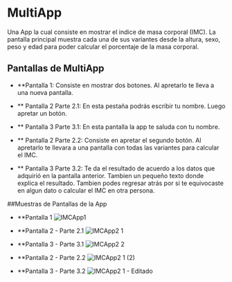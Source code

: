 # MultiApp
Una App la cual consiste en mostrar el indice de masa corporal (IMC). La pantalla principal muestra cada una de sus variantes desde la altura, sexo, peso y edad para poder calcular el porcentaje de la masa corporal.

## Pantallas de MultiApp
* **Pantalla 1: Consiste en mostrar dos botones. Al apretarlo te lleva a una nueva pantalla.

* ** Pantalla 2 Parte 2.1: En esta pestaña podrás escribir tu nombre. Luego apretar un botón.
* ** Pantalla 3 Parte 3.1: En esta pantalla la app te saluda con tu nombre.
 
* ** Pantalla 2 Parte 2.2: Consiste en apretar el segundo botón. Al apretarlo te llevara a una pantalla con todas las variantes para calcular el IMC.
* ** Pantalla 3 Parte 3.2: Te da el resultado de acuerdo a los datos que adquirió en la pantalla anterior. Tambien un pequeño texto donde explica el resultado. Tambien podes regresar atrás por si te equivocaste en algun dato o calcular el IMC en otra persona.

##Muestras de Pantallas de la App 
* **Pantalla 1 
![IMCApp1](https://user-images.githubusercontent.com/116289346/228098448-5287abe3-98f9-40dc-bdb8-840899657aac.png)

* **Pantalla 2 - Parte 2.1
![IMCApp2 1](https://user-images.githubusercontent.com/116289346/228098577-ea3045e9-1954-4145-9f8c-67099f5f3609.png)

* **Pantalla 3 - Parte 3.1
![IMCApp2 2](https://user-images.githubusercontent.com/116289346/228098622-2e1d2a40-3eb5-482e-a8c8-794fe67e8bab.png)

* **Pantalla 2 - Parte 2.2
![IMCApp2 1 (2)](https://user-images.githubusercontent.com/116289346/228098983-d27ae0e7-1ae9-4734-aa67-8ce0eb4a891e.png)

* **Pantalla 3 - Parte 3.2
![IMCApp2 1 - Editado](https://user-images.githubusercontent.com/116289346/228099010-afccacac-148b-456b-91d5-0f9c76bcb816.png)

